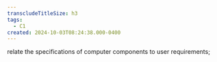 ```yaml
---
transcludeTitleSize: h3
tags:
  - C1
created: 2024-10-03T08:24:38.000-0400
---
```

relate the specifications of computer components to user requirements;
